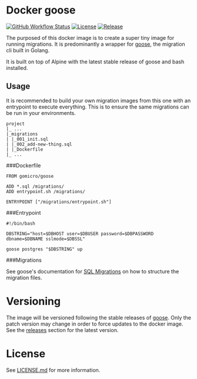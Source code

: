 # Docker goose
[![GitHub Workflow Status](https://img.shields.io/github/workflow/status/gomicro/docker-goose/Build/master)](https://github.com/gomicro/docker-goose/actions?query=workflow%3ABuild+branch%3Amaster)
[![License](https://img.shields.io/github/license/gomicro/docker-goose.svg)](https://github.com/gomicro/docker-goose/blob/master/LICENSE.md)
[![Release](https://img.shields.io/github/release/gomicro/docker-goose.svg)](https://github.com/gomicro/docker-goose/releases/latest)

The purposed of this docker image is to create a super tiny image for running migrations. It is predominantly a wrapper for [goose](https://github.com/pressly/goose), the migration cli built in Golang.

It is built on top of Alpine with the latest stable release of goose and bash installed.

## Usage

It is recommended to build your own migration images from this one with an entrypoint to execute everything. This is to ensure the same migrations can be run in your environments.

```
project
|_ ...
|_migrations
| |_001_init.sql
| |_002_add-new-thing.sql
| |_Dockerfile
|_ ...
```

###Dockerfile

```
FROM gomicro/goose

ADD *.sql /migrations/
ADD entrypoint.sh /migrations/

ENTRYPOINT ["/migrations/entrypoint.sh"]
```

###Entrypoint

```
#!/bin/bash

DBSTRING="host=$DBHOST user=$DBUSER password=$DBPASSWORD dbname=$DBNAME sslmode=$DBSSL"

goose postgres "$DBSTRING" up
```

###Migrations

See goose's documentation for [SQL Migrations](https://github.com/pressly/goose#sql-migrations) on how to structure the migration files.

# Versioning
The image will be versioned following the stable releases of [goose](https://github.com/pressly/goose). Only the patch version may change in order to force updates to the docker image. See the [releases](https://github.com/gomicro/forge/releases) section for the latest version.

# License
See [LICENSE.md](./LICENSE.md) for more information.
